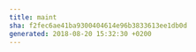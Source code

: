 ```yaml
---
title: maint
sha: f2fec6ae41ba9300404614e96b3833613ee1db0d
generated: 2018-08-20 15:32:30 +0200
---
```

